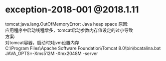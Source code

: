 # exception-2018-001 @2018.1.11
tomcat:java.lang.OutOfMemoryError: Java heap space
原因:<br>
应用程序中启动线程增多，tomcat启动参数内存值设定的过小导致<br>
方案:<br>
对tomcat容器，启动时对jvm设置内存<br>
C:\Program Files\Apache Software Foundation\Tomcat 8.0\bin\bcatalina.bat<br>
JAVA_OPTS=-Xms512M -Xmx2048M -server<br>
